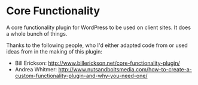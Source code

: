 Core Functionality
==================

A core functionality plugin for WordPress to be used on client sites. It does a whole bunch of things.

Thanks to the following people, who I'd either adapted code from or used ideas from in the making of this plugin:

* Bill Erickson: http://www.billerickson.net/core-functionality-plugin/
* Andrea Whitmer: http://www.nutsandboltsmedia.com/how-to-create-a-custom-functionality-plugin-and-why-you-need-one/


